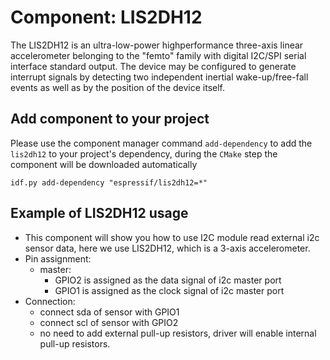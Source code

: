 # Component: LIS2DH12

The LIS2DH12 is an ultra-low-power highperformance three-axis linear accelerometer belonging to the "femto" family with digital I2C/SPI serial interface standard output. The device may be configured to generate interrupt signals by detecting two independent inertial wake-up/free-fall events as well as by the position of the device itself.


## Add component to your project

Please use the component manager command `add-dependency` to add the `lis2dh12` to your project's dependency, during the `CMake` step the component will be downloaded automatically

```
idf.py add-dependency "espressif/lis2dh12=*"
```

## Example of LIS2DH12 usage

* This component will show you how to use I2C module read external i2c sensor data, here we use LIS2DH12, which is a 3-axis accelerometer.
* Pin assignment:
    * master:
        * GPIO2 is assigned as the data signal of i2c master port
        * GPIO1 is assigned as the clock signal of i2c master port
* Connection:
    * connect sda of sensor with GPIO1
    * connect scl of sensor with GPIO2
    * no need to add external pull-up resistors, driver will enable internal pull-up resistors.


